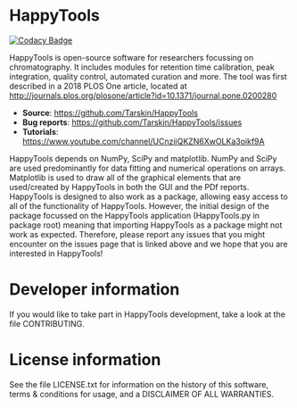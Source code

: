 # HappyTools
[![Codacy Badge](https://api.codacy.com/project/badge/Grade/b49bbfd1739f40b99dad45418b42e31e)](https://www.codacy.com/project/Tarskin/HappyTools/dashboard?utm_source=github.com&amp;utm_medium=referral&amp;utm_content=Tarskin/HappyTools&amp;utm_campaign=Badge_Grade_Dashboard)

HappyTools is open-source software for researchers focussing on chromatography. It includes modules for retention time calibration, peak integration, quality control, automated curation and more. The tool was first described in a 2018 PLOS One article, located at http://journals.plos.org/plosone/article?id=10.1371/journal.pone.0200280

* __Source__: https://github.com/Tarskin/HappyTools
* __Bug reports__: https://github.com/Tarskin/HappyTools/issues
* __Tutorials__: https://www.youtube.com/channel/UCnziiQKZN6XwOLKa3oikf9A

HappyTools depends on NumPy, SciPy and matplotlib. NumPy and SciPy are used predominantly for data fitting and numerical operations on arrays. Matplotlib is used to draw all of the graphical elements that are used/created by HappyTools in both the GUI and the PDf reports. HappyTools is designed to also work as a package, allowing easy access to all of the functionality of HappyTools. However, the initial design of the package focussed on the HappyTools application (HappyTools.py in package root) meaning that importing HappyTools as a package might not work as expected. Therefore, please report any issues that you might encounter on the issues page that is linked above and we hope that you are interested in HappyTools!

# Developer information
If you would like to take part in HappyTools development, take a look at the file CONTRIBUTING.

# License information
See the file LICENSE.txt for information on the history of this software, terms & conditions for usage, and a DISCLAIMER OF ALL WARRANTIES.
